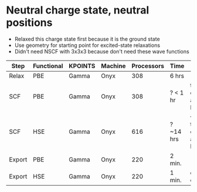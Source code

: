# Neutral charge state, neutral positions

* Relaxed this charge state first because it is the ground state
* Use geometry for starting point for excited-state relaxations
* Didn't need NSCF with 3x3x3 because don't need these wave functions

| Step | Functional | KPOINTS | Machine | Processors | Time | Choices |
|------|------------|---------|---------|------------|------|---------|
| Relax | PBE | Gamma | Onyx | 308 | 6 hrs | |
| SCF | PBE | Gamma | Onyx | 308 | ? < 1 hr | tighter convergence and more bands |
| SCF | HSE | Gamma | Onyx | 616 | ? ~14 hrs | `vasp_gam`, tighter convergence and more bands |
| Export | PBE | Gamma | Onyx | 220 | 2 min. | `-nb 4` |
| Export | HSE | Gamma | Onyx | 220 | 1 min. | energies only, `-nb 4`|
